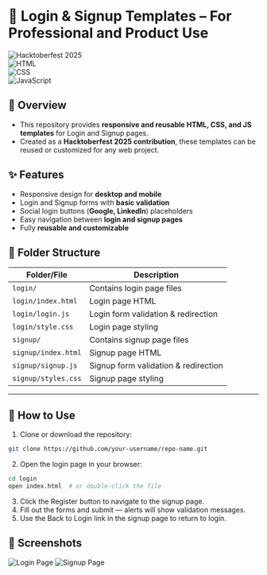 # 🔑 Login & Signup Templates – For Professional and Product Use

![Hacktoberfest 2025](https://img.shields.io/badge/Hacktoberfest-2025-orange?style=flat-square)  
![HTML](https://img.shields.io/badge/HTML5-E34F26?style=flat-square&logo=html5&logoColor=white)  
![CSS](https://img.shields.io/badge/CSS3-1572B6?style=flat-square&logo=css3&logoColor=white)  
![JavaScript](https://img.shields.io/badge/JavaScript-F7DF1E?style=flat-square&logo=javascript&logoColor=black)

## 📖 Overview

- This repository provides **responsive and reusable HTML, CSS, and JS templates** for Login and Signup pages.  
- Created as a **Hacktoberfest 2025 contribution**, these templates can be reused or customized for any web project.

## ✨ Features

- Responsive design for **desktop and mobile**  
- Login and Signup forms with **basic validation**  
- Social login buttons (**Google, LinkedIn**) placeholders  
- Easy navigation between **login and signup pages**  
- Fully **reusable and customizable**

## 📂 Folder Structure

| Folder/File           | Description                           |
|----------------------|---------------------------------------|
| `login/`             | Contains login page files              |
| `login/index.html`   | Login page HTML                        |
| `login/login.js`     | Login form validation & redirection    |
| `login/style.css`    | Login page styling                     |
| `signup/`            | Contains signup page files             |
| `signup/index.html`  | Signup page HTML                       |
| `signup/signup.js`   | Signup form validation & redirection   |
| `signup/styles.css`  | Signup page styling                    |

---

## 🚀 How to Use

1. Clone or download the repository:

```bash
git clone https://github.com/your-username/repo-name.git
```

2. Open the login page in your browser:

```bash
cd login
open index.html  # or double-click the file
```

3. Click the Register button to navigate to the signup page.
4. Fill out the forms and submit — alerts will show validation messages.
5. Use the Back to Login link in the signup page to return to login.

## 📸 Screenshots


![Login Page](screenshots/login.png)
![Signup Page](screenshots/signup.png)

